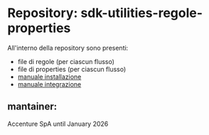# **Repository**: sdk-utilities-regole-properties

All'interno della repository sono presenti:

 - file di regole (per ciascun flusso)
 - file di properties (per ciascun flusso)
 - [manuale installazione](./installazione.md)
 - [manuale integrazione](./integrazione.md)

## mantainer:
 Accenture SpA until January 2026